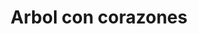 ---
title: Arbol con corazones
date: 
draft: false

# descripcion
description : Arbol con corazones

materials: Plata 925

color: Plateado

dimensions: 3cm x 3cm

code: 02-14-0240

type: "Dijes"

categories: []

price: $3.010,00

price_eftvo: $2.555,00

# Images
# first image will be shown in the product page
images:
  # - image: "images/path_to_image"
  # La ubicacion de las imagenes es imagenes/Dijes/Dijes.Plata/02-14-0240-arbol-con-corazones
  - image: "./images/dijes/plata/02-14-0240-arbol-con-corazones.JPG"
---